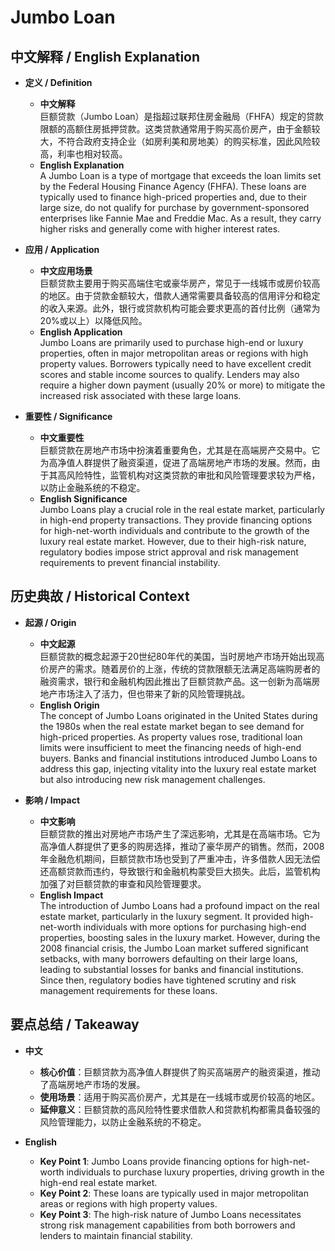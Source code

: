 # Jumbo Loan

## 中文解释 / English Explanation

* **定义 / Definition**  
  - **中文解释**  
    巨额贷款（Jumbo Loan）是指超过联邦住房金融局（FHFA）规定的贷款限额的高额住房抵押贷款。这类贷款通常用于购买高价房产，由于金额较大，不符合政府支持企业（如房利美和房地美）的购买标准，因此风险较高，利率也相对较高。  
  - **English Explanation**  
    A Jumbo Loan is a type of mortgage that exceeds the loan limits set by the Federal Housing Finance Agency (FHFA). These loans are typically used to finance high-priced properties and, due to their large size, do not qualify for purchase by government-sponsored enterprises like Fannie Mae and Freddie Mac. As a result, they carry higher risks and generally come with higher interest rates.

* **应用 / Application**  
  - **中文应用场景**  
    巨额贷款主要用于购买高端住宅或豪华房产，常见于一线城市或房价较高的地区。由于贷款金额较大，借款人通常需要具备较高的信用评分和稳定的收入来源。此外，银行或贷款机构可能会要求更高的首付比例（通常为20%或以上）以降低风险。  
  - **English Application**  
    Jumbo Loans are primarily used to purchase high-end or luxury properties, often in major metropolitan areas or regions with high property values. Borrowers typically need to have excellent credit scores and stable income sources to qualify. Lenders may also require a higher down payment (usually 20% or more) to mitigate the increased risk associated with these large loans.

* **重要性 / Significance**  
  - **中文重要性**  
    巨额贷款在房地产市场中扮演着重要角色，尤其是在高端房产交易中。它为高净值人群提供了融资渠道，促进了高端房地产市场的发展。然而，由于其高风险特性，监管机构对这类贷款的审批和风险管理要求较为严格，以防止金融系统的不稳定。  
  - **English Significance**  
    Jumbo Loans play a crucial role in the real estate market, particularly in high-end property transactions. They provide financing options for high-net-worth individuals and contribute to the growth of the luxury real estate market. However, due to their high-risk nature, regulatory bodies impose strict approval and risk management requirements to prevent financial instability.

## 历史典故 / Historical Context

* **起源 / Origin**  
  - **中文起源**  
    巨额贷款的概念起源于20世纪80年代的美国，当时房地产市场开始出现高价房产的需求。随着房价的上涨，传统的贷款限额无法满足高端购房者的融资需求，银行和金融机构因此推出了巨额贷款产品。这一创新为高端房地产市场注入了活力，但也带来了新的风险管理挑战。  
  - **English Origin**  
    The concept of Jumbo Loans originated in the United States during the 1980s when the real estate market began to see demand for high-priced properties. As property values rose, traditional loan limits were insufficient to meet the financing needs of high-end buyers. Banks and financial institutions introduced Jumbo Loans to address this gap, injecting vitality into the luxury real estate market but also introducing new risk management challenges.

* **影响 / Impact**  
  - **中文影响**  
    巨额贷款的推出对房地产市场产生了深远影响，尤其是在高端市场。它为高净值人群提供了更多的购房选择，推动了豪华房产的销售。然而，2008年金融危机期间，巨额贷款市场也受到了严重冲击，许多借款人因无法偿还高额贷款而违约，导致银行和金融机构蒙受巨大损失。此后，监管机构加强了对巨额贷款的审查和风险管理要求。  
  - **English Impact**  
    The introduction of Jumbo Loans had a profound impact on the real estate market, particularly in the luxury segment. It provided high-net-worth individuals with more options for purchasing high-end properties, boosting sales in the luxury market. However, during the 2008 financial crisis, the Jumbo Loan market suffered significant setbacks, with many borrowers defaulting on their large loans, leading to substantial losses for banks and financial institutions. Since then, regulatory bodies have tightened scrutiny and risk management requirements for these loans.

## 要点总结 / Takeaway

* **中文**  
  - **核心价值**：巨额贷款为高净值人群提供了购买高端房产的融资渠道，推动了高端房地产市场的发展。  
  - **使用场景**：适用于购买高价房产，尤其是在一线城市或房价较高的地区。  
  - **延伸意义**：巨额贷款的高风险特性要求借款人和贷款机构都需具备较强的风险管理能力，以防止金融系统的不稳定。

* **English**  
  - **Key Point 1**: Jumbo Loans provide financing options for high-net-worth individuals to purchase luxury properties, driving growth in the high-end real estate market.  
  - **Key Point 2**: These loans are typically used in major metropolitan areas or regions with high property values.  
  - **Key Point 3**: The high-risk nature of Jumbo Loans necessitates strong risk management capabilities from both borrowers and lenders to maintain financial stability.